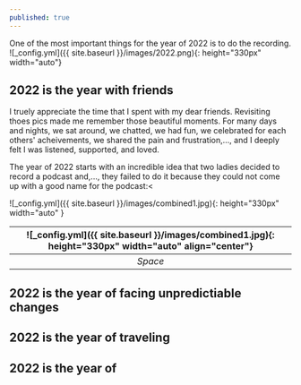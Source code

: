 ```yaml
---
published: true
---
```


One of the most important things for the year of 2022 is to do the recording.
![_config.yml]({{ site.baseurl }}/images/2022.png){: height="330px" width="auto"}
## 2022 is the year with friends
I truely appreciate the time that I spent with my dear friends. Revisiting thoes pics made me remember those beautiful moments. For many days and nights, we sat around, we chatted, we had fun, we celebrated for each others' acheivements, we shared the pain and frustration,..., and I deeply felt I was listened, supported, and loved.

The year of 2022 starts with an incredible idea that two ladies decided to record a podcast and,..., they failed to do it because they could not come up with a good name for the podcast:<

![_config.yml]({{ site.baseurl }}/images/combined1.jpg){: height="330px" width="auto" }

|![_config.yml]({{ site.baseurl }}/images/combined1.jpg){: height="330px" width="auto" align="center"}| 
|:--:| 
| *Space* |


## 2022 is the year of facing unpredictiable changes


## 2022 is the year of traveling

## 2022 is the year of
